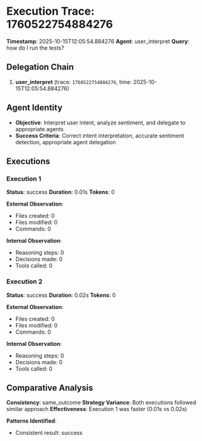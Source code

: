 # Execution Trace: 1760522754884276

**Timestamp**: 2025-10-15T12:05:54.884276
**Agent**: user_interpret
**Query**: how do I run the tests?

## Delegation Chain

1. **user_interpret** (trace: `1760522754884276`, time: 2025-10-15T12:05:54.884276)

## Agent Identity

- **Objective**: Interpret user intent, analyze sentiment, and delegate to appropriate agents
- **Success Criteria**: Correct intent interpretation, accurate sentiment detection, appropriate agent delegation

## Executions

### Execution 1

**Status**: success
**Duration**: 0.01s
**Tokens**: 0

**External Observation**:
- Files created: 0
- Files modified: 0
- Commands: 0

**Internal Observation**:
- Reasoning steps: 0
- Decisions made: 0
- Tools called: 0

### Execution 2

**Status**: success
**Duration**: 0.02s
**Tokens**: 0

**External Observation**:
- Files created: 0
- Files modified: 0
- Commands: 0

**Internal Observation**:
- Reasoning steps: 0
- Decisions made: 0
- Tools called: 0

## Comparative Analysis

**Consistency**: same_outcome
**Strategy Variance**: Both executions followed similar approach
**Effectiveness**: Execution 1 was faster (0.01s vs 0.02s)

**Patterns Identified**:

- Consistent result: success
